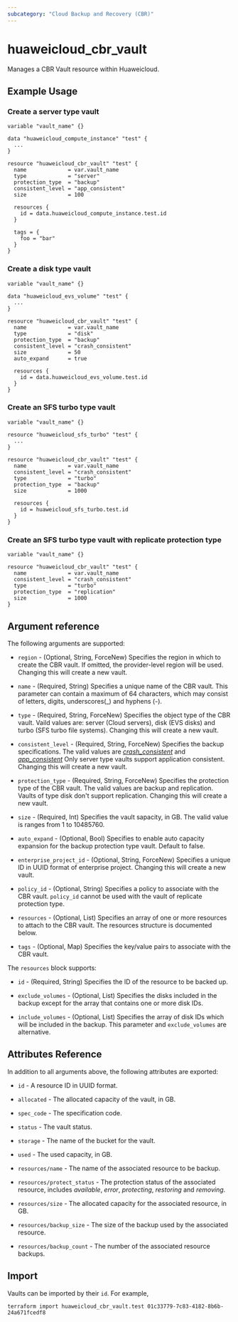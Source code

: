 ```yaml
---
subcategory: "Cloud Backup and Recovery (CBR)"
---
```


# huaweicloud\_cbr\_vault

Manages a CBR Vault resource within Huaweicloud.

## Example Usage

### Create a server type vault

```hcl
variable "vault_name" {}

data "huaweicloud_compute_instance" "test" {
  ...
}

resource "huaweicloud_cbr_vault" "test" {
  name             = var.vault_name
  type             = "server"
  protection_type  = "backup"
  consistent_level = "app_consistent"
  size             = 100

  resources {
    id = data.huaweicloud_compute_instance.test.id
  }

  tags = {
    foo = "bar"
  }
}
```

### Create a disk type vault

```hcl
variable "vault_name" {}

data "huaweicloud_evs_volume" "test" {
  ...
}

resource "huaweicloud_cbr_vault" "test" {
  name             = var.vault_name
  type             = "disk"
  protection_type  = "backup"
  consistent_level = "crash_consistent"
  size             = 50
  auto_expand      = true

  resources {
    id = data.huaweicloud_evs_volume.test.id
  }
}
```

### Create an SFS turbo type vault

```hcl
variable "vault_name" {}

resource "huaweicloud_sfs_turbo" "test" {
  ...
}

resource "huaweicloud_cbr_vault" "test" {
  name             = var.vault_name
  consistent_level = "crash_consistent"
  type             = "turbo"
  protection_type  = "backup"
  size             = 1000

  resources {
    id = huaweicloud_sfs_turbo.test.id
  }
}
```

### Create an SFS turbo type vault with replicate protection type

```hcl
variable "vault_name" {}

resource "huaweicloud_cbr_vault" "test" {
  name             = var.vault_name
  consistent_level = "crash_consistent"
  type             = "turbo"
  protection_type  = "replication"
  size             = 1000
}
```

## Argument reference

The following arguments are supported:

* `region` - (Optional, String, ForceNew) Specifies the region in which to create the CBR vault.
  If omitted, the provider-level region will be used.
  Changing this will create a new vault.

* `name` - (Required, String) Specifies a unique name of the CBR vault.
  This parameter can contain a maximum of 64 characters, which may consist of letters, digits,
  underscores(_) and hyphens (-).

* `type` - (Required, String, ForceNew) Specifies the object type of the CBR vault.
  Vaild values are: server (Cloud servers), disk (EVS disks) and turbo (SFS turbo file systems).
  Changing this will create a new vault.

* `consistent_level` - (Required, String, ForceNew) Specifies the backup specifications.
  The valid values are *[crash_consistent](https://support.huaweicloud.com/intl/en-us/usermanual-cbr/cbr_03_0109.html)*
  and *[app_consistent](https://support.huaweicloud.com/intl/en-us/usermanual-cbr/cbr_03_0109.html)*
  Only server type vaults support application consistent.
  Changing this will create a new vault.

* `protection_type` - (Required, String, ForceNew) Specifies the protection type of the CBR vault.
  The valid values are backup and replication. Vaults of type disk don't support replication.
  Changing this will create a new vault.

* `size` - (Required, Int) Specifies the vault sapacity, in GB. The valid value is ranges from 1 to 10485760.

* `auto_expand` - (Optional, Bool) Specifies to enable auto capacity expansion for the backup protection type vault.
  Default to false.

* `enterprise_project_id` - (Optional, String, ForceNew) Specifies a unique ID in UUID format of enterprise project.
  Changing this will create a new vault.

* `policy_id` - (Optional, String) Specifies a policy to associate with the CBR vault.
  `policy_id` cannot be used with the vault of replicate protection type.

* `resources` - (Optional, List) Specifies an array of one or more resources to attach to the CBR vault.
  The resources structure is documented below.

* `tags` - (Optional, Map) Specifies the key/value pairs to associate with the CBR vault.

The `resources` block supports:

  * `id` - (Required, String) Specifies the ID of the resource to be backed up.

  * `exclude_volumes` - (Optional, List) Specifies the disks included in the backup except for the array that contains
  one or more disk IDs.

  * `include_volumes` - (Optional, List) Specifies the array of disk IDs which will be included in the backup.
  This parameter and `exclude_volumes` are alternative.

## Attributes Reference

In addition to all arguments above, the following attributes are exported:

* `id` - A resource ID in UUID format.

* `allocated` - The allocated capacity of the vault, in GB.

* `spec_code` - The specification code.

* `status` - The vault status.

* `storage` - The name of the bucket for the vault.

* `used` - The used capacity, in GB.

* `resources/name` - The name of the associated resource to be backup.

* `resources/protect_status` - The protection status of the associated resource, includes *available*, *error*,
  *protecting*, *restoring* and *removing*.

* `resources/size` - The allocated capacity for the associated resource, in GB.

* `resources/backup_size` - The size of the backup used by the associated resource.

* `resources/backup_count` - The number of the associated resource backups.

## Import

Vaults can be imported by their `id`. For example,
```
terraform import huaweicloud_cbr_vault.test 01c33779-7c83-4182-8b6b-24a671fcedf8
```
